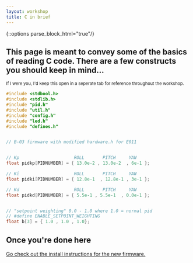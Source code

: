 ```yaml
---
layout: workshop
title: C in brief
---
```


{::options parse_block_html="true"/}


<div class="container">

## This page is meant to convey some of the basics of reading C code. There are a few constructs you should keep in mind...

<sup>If I were you, I'd keep this open in a seperate tab for reference throughout the workshop.</sup>

~~~ c
#include <stdbool.h>
#include <stdlib.h>
#include "pid.h"
#include "util.h"
#include "config.h"
#include "led.h"
#include "defines.h"


// B-03 firmware with modified hardware.h for E011


// Kp	                  ROLL       PITCH     YAW
float pidkp[PIDNUMBER] = { 13.0e-2 , 13.0e-2  , 6e-1 }; 

// Ki		              ROLL       PITCH     YAW
float pidki[PIDNUMBER] = { 12.8e-1  , 12.8e-1 , 3e-1 };	

// Kd			          ROLL       PITCH     YAW
float pidkd[PIDNUMBER] = { 5.5e-1 , 5.5e-1  , 0.0e-1 };	


// "setpoint weighting" 0.0 - 1.0 where 1.0 = normal pid
// #define ENABLE_SETPOINT_WEIGHTING
float b[3] = { 1.0 , 1.0 , 1.0};
~~~


## Once you're done here

[Go check out the install instructions for the new firmware.](/workshop/install/)
</div>
